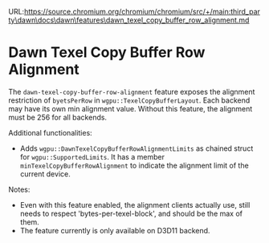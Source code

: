 URL:https://source.chromium.org/chromium/chromium/src/+/main:third_party\dawn\docs\dawn\features\dawn_texel_copy_buffer_row_alignment.md
# Dawn Texel Copy Buffer Row Alignment

The `dawn-texel-copy-buffer-row-alignment` feature exposes the alignment restriction of `byetsPerRow` in `wgpu::TexelCopyBufferLayout`. Each backend may have its own min alignment value. Without this feature, the alignment must be 256 for all backends.

Additional functionalities:
 - Adds `wgpu::DawnTexelCopyBufferRowAlignmentLimits` as chained struct for `wgpu::SupportedLimits`. It has a member `minTexelCopyBufferRowAlignment` to indicate the alignment limit of the current device.


Notes:
 - Even with this feature enabled, the alignment clients actually use, still needs to respect 'bytes-per-texel-block', and should be the max of them.
 - The feature currently is only available on D3D11 backend.
